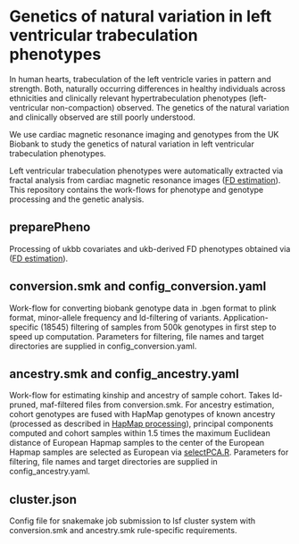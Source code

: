 # Genetics of natural variation in left ventricular trabeculation phenotypes

In human hearts, trabeculation of the left ventricle varies in pattern and strength. Both, naturally occurring differences
in healthy individuals across ethnicities and clinically relevant hypertrabeculation phenotypes (left-ventricular non-compaction)
observed. The genetics of the natural variation and clinically observed are still poorly understood.

We use cardiac magnetic resonance imaging and genotypes from the UK Biobank to study the genetics of natural variation
in left ventricular trabeculation phenotypes.

Left ventricular trabeculation phenotypes were automatically extracted via fractal analysis 
from cardiac magnetic resonance images ([FD estimation](https://github.com/UK-Digital-Heart-Project/AutoFD)).
This repository contains the work-flows for phenotype and genotype processing and the genetic analysis. 

## preparePheno
Processing of ukbb covariates and ukb-derived FD phenotypes obtained via ([FD estimation](https://github.com/UK-Digital-Heart-Project/AutoFD)).


## conversion.smk and config_conversion.yaml
Work-flow for converting biobank genotype data in .bgen format to plink format, minor-allele frequency and ld-filtering
of variants. Application-specific (18545) filtering of samples from 500k genotypes in first step to speed up computation.
Parameters for filtering, file names and target directories are supplied in config_conversion.yaml.

## ancestry.smk and config_ancestry.yaml
Work-flow for estimating kinship and ancestry of sample cohort. Takes ld-pruned, maf-filtered files from conversion.smk.
For ancestry estimation, cohort genotypes are fused with HapMap genotypes of known ancestry (processed as described in [HapMap processing](https://www.nature.com/articles/nprot.2010.16)),
principal components computed and cohort samples within 1.5 times the maximum Euclidean distance of European Hapmap samples
to the center of the European Hapmap samples are selected as European via [selectPCA.R](https://github.com/HannahVMeyer/ukbb-fd/blob/master/selectPCA.R).
Parameters for filtering, file names and target directories are supplied in config_ancestry.yaml.

## cluster.json
Config file for snakemake job submission to lsf cluster system with conversion.smk and ancestry.smk rule-specific requirements.
